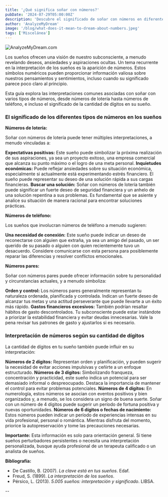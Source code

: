 ```yaml
---
title: '¿Qué significa soñar con números?'
pubDate: '2024-07-29T05:00:00Z'
description: 'Descubre el significado de soñar con números en diferentes contextos: lotería, teléfono, pares y número de dígitos.'
author: 'AnalyzeMyDream'
image: '/blog/what-does-it-mean-to-dream-about-numbers.jpeg'
tags: ['Miscelánea']
---
```


![AnalyzeMyDream.com](/blog/what-does-it-mean-to-dream-about-numbers.jpeg)


Los sueños ofrecen una visión de nuestro subconsciente, a menudo revelando deseos, ansiedades y aspiraciones ocultas. Un tema recurrente en la interpretación de los sueños es la aparición de números. Estos símbolos numéricos pueden proporcionar información valiosa sobre nuestros pensamientos y sentimientos, incluso cuando su significado parece poco claro al principio. 

Esta guía explora las interpretaciones comunes asociadas con soñar con varios tipos de números, desde números de lotería hasta números de teléfono, e incluso el significado de la cantidad de dígitos en su sueño.

### El significado de los diferentes tipos de números en los sueños

**Números de lotería:**

Soñar con números de lotería puede tener múltiples interpretaciones, a menudo vinculadas a:

**Expectativas positivas:** Este sueño puede simbolizar la próxima realización de sus aspiraciones, ya sea un proyecto exitoso, una empresa comercial que alcanza su punto máximo o el logro de una meta personal.
**Inquietudes económicas:** Puede reflejar ansiedades sobre su situación económica, especialmente si actualmente está experimentando estrés financiero. El sueño puede representar su deseo de una solución rápida a sus cargas financieras.
**Buscar una solución:** Soñar con números de lotería también puede significar un fuerte deseo de seguridad financiera y un anhelo de una solución repentina a sus problemas. Es fundamental que se asiente y analice su situación de manera racional para encontrar soluciones prácticas. 

**Números de teléfono:**

Los sueños que involucran números de teléfono a menudo sugieren:

**Una necesidad de conexión:** Este sueño puede indicar un deseo de reconectarse con alguien que extraña, ya sea un amigo del pasado, un ser querido de su pasado o alguien con quien recientemente tuvo un desacuerdo. Considere comunicarse con esta persona para posiblemente reparar las diferencias y resolver conflictos emocionales.

**Números pares:**

Soñar con números pares puede ofrecer información sobre tu personalidad y circunstancias actuales, y a menudo simboliza:

**Orden y control:** Los números pares generalmente representan tu naturaleza ordenada, planificada y controlada. Indican un fuerte deseo de alcanzar tus metas y una actitud perseverante que puede llevarte a un éxito más rápido. 
**Gastos financieros excesivos:** También podrían resaltar hábitos de gasto descontrolados. Tu subconsciente puede estar instándote a priorizar la estabilidad financiera y evitar deudas innecesarias. Vale la pena revisar tus patrones de gasto y ajustarlos si es necesario.

### Interpretación de números según su cantidad de dígitos

La cantidad de dígitos en tu sueño también puede influir en su interpretación:

**Números de 2 dígitos:** Representan orden y planificación, y pueden sugerir la necesidad de evitar acciones impulsivas y ceñirte a un enfoque estructurado. 
**Números de 3 dígitos:** Simbolizando franqueza, concentración y practicidad, este sueño indica un potencial para ser demasiado informal o despreocupado. Destaca la importancia de mantener el control para evitar problemas potenciales.
**Números de 4 dígitos:** En numerología, estos números se asocian con eventos positivos y bien organizados y, a menudo, se los considera un signo de buena suerte. Soñar con un número de 4 dígitos puede sugerir un período de fortuna positiva y nuevas oportunidades. 
**Números de 6 dígitos o fechas de nacimiento:** Estos números pueden indicar un período de experiencias intensas en su vida profesional, personal o romántica. Mientras disfruta del momento, priorice la autopreservación y tome las precauciones necesarias.

**Importante:** 
Esta información es solo para orientación general. Si tiene sueños perturbadores persistentes o necesita una interpretación personalizada, busque ayuda profesional de un terapeuta calificado o un analista de sueños. 

**Bibliografía:**

* De Castillo, B. (2007). *La clave está en tus sueños*. Edaf.
* Freud, S. (1899). *La interpretación de los sueños*.
* Pérsico, L. (2013). *5.005 sueños: interpretación y significado*. LIBSA.

--